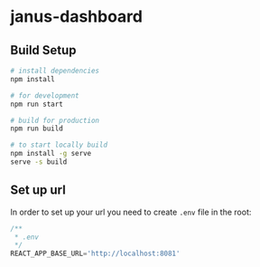# janus-dashboard


## Build Setup

``` bash
# install dependencies
npm install

# for development
npm run start

# build for production
npm run build

# to start locally build
npm install -g serve
serve -s build
```

## Set up url

In order to set up your url you need to create `.env` file in the root:

```javascript
/**
 * .env
 */
REACT_APP_BASE_URL='http://localhost:8081'
```
